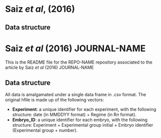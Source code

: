 # Saiz *et al*, (2016) 
## Data structure
# Saiz *et al* (2016) JOURNAL-NAME

This is the README file for the REPO-NAME repository associated to the article by Saiz *et al* (2016) JOURNAL-NAME

## Data structure

All data is amalgamated under a single data frame in .csv format. The original hfile is made up of the following vectors:
- **Experiment**: a unique identifier for each experiment, with the following structure: date (in MMDDYY format) + Regime (in R*n* format).
- **Embryo_ID**: a unique identifier for each embryo, with the following structure: Experiment + Experimental group initial + Embryo identifier (Experimental group + number).

